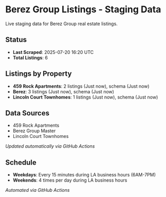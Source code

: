 # Berez Group Listings - Staging Data

Live staging data for Berez Group real estate listings.

## Status
- **Last Scraped**: 2025-07-20 16:20 UTC
- **Total Listings**: 6

## Listings by Property
- **459 Rock Apartments**: 2 listings (Just now), schema (Just now)
- **Berez**: 3 listings (Just now), schema (Just now)
- **Lincoln Court Townhomes**: 1 listings (Just now), schema (Just now)

## Data Sources
- 459 Rock Apartments
- Berez Group Master
- Lincoln Court Townhomes

*Updated automatically via GitHub Actions*

## Schedule

- **Weekdays**: Every 15 minutes during LA business hours (6AM-7PM)
- **Weekends**: 4 times per day during LA business hours

*Automated via GitHub Actions*
